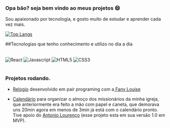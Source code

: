 ### Opa bão? seja bem vindo ao meus projetos :smile:

Sou apaixonado por tecnologia, e gosto muito de estudar e aprender cada vez mais.

[![Top Langs](https://github-readme-stats.vercel.app/api/top-langs/?username=LucasTiriva&layout=compact)](https://github.com/LucasTiriva/github-readme-stats) 

##Tecnologias que tenho conhecimento e utilizo no dia a dia
<div style="display: inline-block"><br />
  <img align="center" alt="React" src="https://img.shields.io/badge/React-20232A?style=for-the-badge&logo=react&logoColor=61DAFB"/>
  <img align="center" alt="Javascript" src="https://img.shields.io/badge/JavaScript-F7DF1E?style=for-the-badge&logo=javascript&logoColor=black"/>
  <img align="center" alt="HTML5" src="https://img.shields.io/badge/HTML-239120?style=for-the-badge&logo=html5&logoColor=white"/>
  <img align="center" alt="CSS3" src="https://img.shields.io/badge/CSS3-1572B6?style=for-the-badge&logo=css3&logoColor=white"/>
<div/><br />

### Projetos rodando. 

- [Relogio](https://clockweek.netlify.app/) desenvolvido em pair programing com a<a href="https://github.com/fanylouise" target="_blank"> Fany Louise </a>

- [Calendário](https://calendario-almoco.vercel.app/) para organizar o almoço dos missionários da minha igreja, que anteriormente era feito a mão com papel e caneta, que demorava uns 20min agora em menos de 3min já está com o calendário pronto. Tive apoio do [Antonio Lourenço](https://github.com/AntonioLourencos) (esse projeto esta em sua versão 1.0 em MVP). 

 
